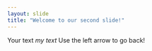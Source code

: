 ```yaml
---
layout: slide
title: "Welcome to our second slide!"
---
```

Your text *my text*
Use the left arrow to go back!
